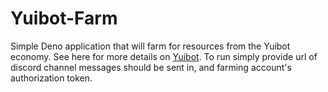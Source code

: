 # Yuibot-Farm
 
Simple Deno application that will farm for resources from the Yuibot economy. See here for more details on [Yuibot](https://discordyui.net/). To run simply provide url of discord channel messages should be sent in, and farming account's authorization token. 
